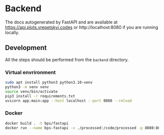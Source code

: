 # Backend

The docs autogenerated by FastAPI and are available at https://api.plots.vrepetskyi.codes or http://localhost:8080 if you are running locally.

## Development

All the steps should be performed from the `backend` directory.

### Virtual envrironment

```bash
sudo apt install python3 python3.10-venv
python3 -m venv venv
source venv/bin/activate
pip3 install -r requirements.txt
uvicorn app.main:app --host localhost --port 8080 --reload
```

### Docker

```bash
docker build . -t bps/fastapi
docker run --name bps-fastapi -v ./processed:/code/processed -p 8080:8080 bps/fastapi
```
